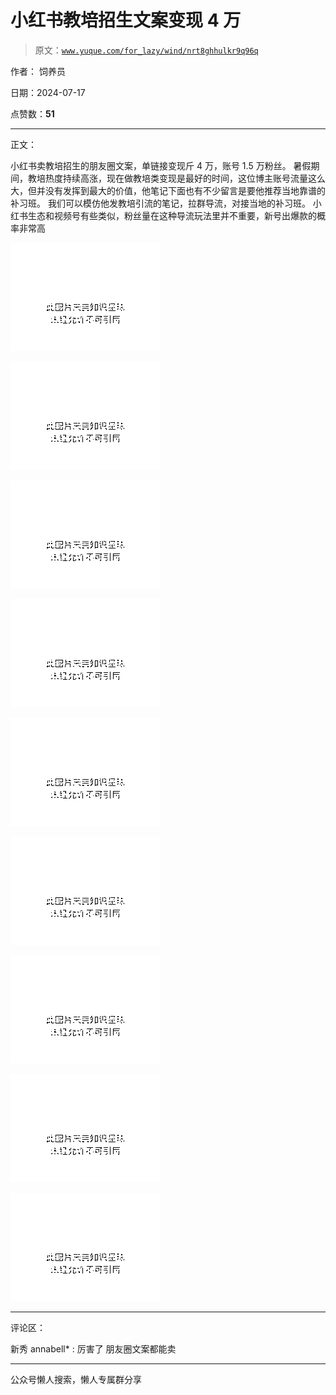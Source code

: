 # 小红书教培招生文案变现 4 万

> 原文：[`www.yuque.com/for_lazy/wind/nrt8ghhulkr9q96q`](https://www.yuque.com/for_lazy/wind/nrt8ghhulkr9q96q)

作者： 饲养员

日期：2024-07-17

点赞数：**51**

* * *

正文：

小红书卖教培招生的朋友圈文案，单链接变现斤 4 万，账号 1.5 万粉丝。
暑假期间，教培热度持续高涨，现在做教培类变现是最好的时间，这位博主账号流量这么大，但并没有发挥到最大的价值，他笔记下面也有不少留言是要他推荐当地靠谱的补习班。
我们可以模仿他发教培引流的笔记，拉群导流，对接当地的补习班。 小红书生态和视频号有些类似，粉丝量在这种导流玩法里并不重要，新号出爆款的概率非常高

![](img/7bb3c35dc3de53f2ca0fd6a54f6a8705.png "None")

![](img/f7e4a5ba658a285ef14c3926d2d41ec5.png "None")

![](img/318e9f6ef7d32f7643b449d3f789046e.png "None")

![](img/7ed01bfbe32b4cc0786bc4d2f50e9eeb.png "None")

![](img/947a8e2bcf027f00769d3812c27f18d9.png "None")

![](img/f4dbf6f6aba8d6911894dcd3b4ea1b44.png "None")

![](img/eda69773c21fe70074dbaa3a03e4096f.png "None")

![](img/bc93dc3bc12008db93aa44bbca1fe5f8.png "None")

![](img/6bb8cc08a33a933cd7482678667c4fbe.png "None")

* * *

评论区：

新秀 annabell* : 厉害了 朋友圈文案都能卖

* * *

公众号懒人搜索，懒人专属群分享